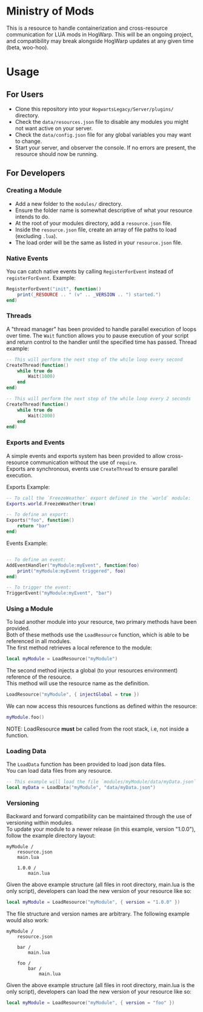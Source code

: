 # Ministry of Mods

This is a resource to handle containerization and cross-resource communication for LUA mods in HogWarp. This will be an ongoing project, and compatibility may break alongside HogWarp updates at any given time (beta, woo-hoo).

# Usage

## For Users

- Clone this repository into your `HogwartsLegacy/Server/plugins/` directory.   
- Check the `data/resources.json` file to disable any modules you might not want active on your server.   
- Check the `data/config.json` file for any global variables you may want to change.
- Start your server, and observer the console. If no errors are present, the resource should now be running.   

## For Developers

### Creating a Module

- Add a new folder to the `modules/` directory.  
- Ensure the folder name is somewhat descriptive of what your resource intends to do.   
- At the root of your modules directory, add a `resource.json` file.   
- Inside the `resource.json` file, create an array of file paths to load (excluding `.lua`).   
- The load order will be the same as listed in your `resource.json` file.   

### Native Events

You can catch native events by calling `RegisterForEvent` instead of `registerForEvent`.
Example:

```lua
RegisterForEvent("init", function()
    print(_RESOURCE .. " (v" .. _VERSION .. ") started.")
end)
```

### Threads

A "thread manager" has been provided to handle parallel execution of loops over time.
The `Wait` function allows you to pause execution of your script and return control to the handler until the specified time has passed.
Thread example:

```lua
-- This will perform the next step of the while loop every second
CreateThread(function()
    while true do
        Wait(1000)
    end
end)

-- This will perform the next step of the while loop every 2 seconds
CreateThread(function()
    while true do
        Wait(2000)
    end
end)
```

### Exports and Events

A simple events and exports system has been provided to allow cross-resource communication without the use of `require`.   
Exports are synchronous, events use `CreateThread` to ensure parallel execution.

Exports Example:
```lua
-- To call the `FreezeWeather` export defined in the `world` module:
Exports.world.FreezeWeather(true)

-- To define an export:
Exports("foo", function()
    return "bar"
end)
```
Events Example:
```lua

-- To define an event:
AddEventHandler("myModule:myEvent", function(foo)
    print("myModule:myEvent triggered", foo)
end)

-- To trigger the event:
TriggerEvent("myModule:myEvent", "bar")
```

### Using a Module

To load another module into your resource, two primary methods have been provided.   
Both of these methods use the `LoadResource` function, which is able to be referenced in all modules.   
The first method retrieves a local reference to the module:

```lua
local myModule = LoadResource("myModule")
```

The second method injects a global (to your resources environment) reference of the resource.   
This method will use the resource name as the definition.

```lua
LoadResource("myModule", { injectGlobal = true })
```

We can now access this resources functions as defined within the resource:

```lua
myModule.foo()
```

NOTE: LoadResource **must** be called from the root stack, i.e, not inside a function.

### Loading Data

The `LoadData` function has been provided to load json data files.   
You can load data files from any resource.

```lua
-- This example will load the file `modules/myModule/data/myData.json` into a table.
local myData = LoadData("myModule", "data/myData.json")
```

### Versioning

Backward and forward compatibility can be maintained through the use of versioning within modules.   
To update your module to a newer release (in this example, version "1.0.0"), follow the example directory layout:

```
myModule /
    resource.json
    main.lua

    1.0.0 /
        main.lua
```

Given the above example structure (all files in root directory, main.lua is the only script), developers can load the new version of your resource like so:

```lua
local myModule = LoadResource("myModule", { version = "1.0.0" })
```

The file structure and version names are arbitrary. The following example would also work:

```
myModule /
    resource.json
    
    bar / 
        main.lua

    foo /
        bar /
            main.lua
```

Given the above example structure (all files in root directory, main.lua is the only script), developers can load the new version of your resource like so:

```lua
local myModule = LoadResource("myModule", { version = "foo" })
```